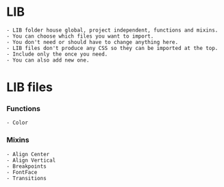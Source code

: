 LIB
======



    - LIB folder house global, project independent, functions and mixins.
    - You can choose which files you want to import.
    - You don't need or should have to change anything here.
    - LIB files don't produce any CSS so they can be imported at the top.
    - Include only the once you need.
    - You can also add new one.




LIB files
======

### Functions
    - Color

### Mixins
    - Align Center
    - Align Vertical
    - Breakpoints
    - FontFace
    - Transitions
